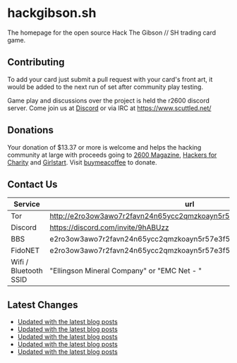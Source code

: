 # hackgibson.sh
The homepage for the open source Hack The Gibson // SH trading card game.


## Contributing

To add your card just submit a pull request with your card's front art, it would be added to the next run of set after community play testing.

Game play and discussions over the project is held the r2600 discord server. Come join us at [Discord](https://discord.com/invite/9hABUzz) or via IRC at https://www.scuttled.net/


## Donations

Your donation of $13.37 or more is welcome and helps the hacking community at large with proceeds going to [2600 Magazine](https://2600.com/), [Hackers for Charity](https://hackersforcharity.org) and [Girlstart](https://girlstart.org).  Visit [buymeacoffee](https://www.buymeacoffee.com/hackgibson.sh) to donate.


## Contact Us

Service | url
-|-
Tor | http://e2ro3ow3awo7r2favn24n65ycc2qmzkoayn5r57e3f56nvjwdcgg32ad.onion
Discord | https://discord.com/invite/9hABUzz
BBS | e2ro3ow3awo7r2favn24n65ycc2qmzkoayn5r57e3f56nvjwdcgg32ad.onion:23
FidoNET | e2ro3ow3awo7r2favn24n65ycc2qmzkoayn5r57e3f56nvjwdcgg32ad.onion:24554
Wifi / Bluetooth SSID | "Ellingson Mineral Company" or "EMC Net - <fidonet address>"

## Latest Changes
<!-- BLOG-POST-LIST:START -->
- [Updated with the latest blog posts](https://github.com/DFW2600/hackgibson.sh/commit/80efb011fffa308bad92b21c8e1df4f57c3868da)
- [Updated with the latest blog posts](https://github.com/DFW2600/hackgibson.sh/commit/331060426ef8075077962a5b8d71393483e0c1d7)
- [Updated with the latest blog posts](https://github.com/DFW2600/hackgibson.sh/commit/abc54b83a8a8029d5e68b5d4597f1f62c69e2d06)
- [Updated with the latest blog posts](https://github.com/DFW2600/hackgibson.sh/commit/a9487d4b412e31749aed8203a57ae8516aabf461)
- [Updated with the latest blog posts](https://github.com/DFW2600/hackgibson.sh/commit/1232d6648ec94c52af43462530fcc53f1b91ac0e)
<!-- BLOG-POST-LIST:END -->
